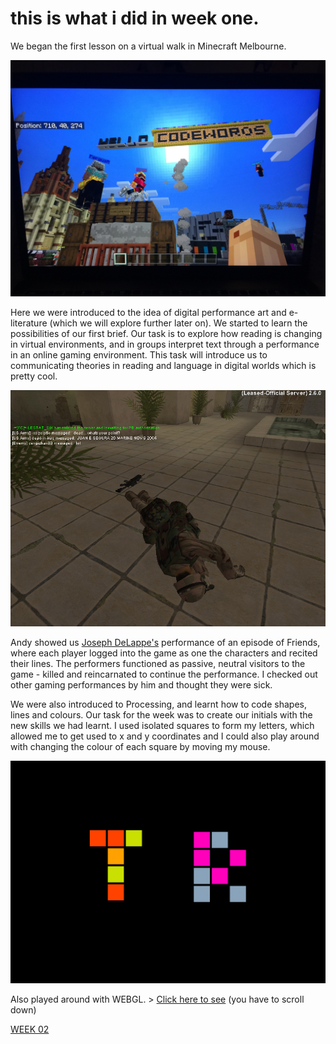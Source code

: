 # this is what i did in week one.

We began the first lesson on a virtual walk in Minecraft Melbourne. 

![](IMG_2927.JPG) 

Here we were introduced to the idea of digital performance art and e-literature (which we will explore further later on). We started to learn the possibilities of our first brief. Our task is to explore how reading is changing in virtual environments, and in groups interpret text through a performance in an online gaming environment. This task will introduce us to communicating theories in reading and language in digital worlds which is pretty cool.

![](3_dead-whats-your-point.jpg) 

Andy showed us [Joseph DeLappe's](http://www.delappe.net/) performance of an episode of Friends, where each player logged into the game as one the characters and recited their lines. The performers functioned as passive, neutral visitors to the game - killed and reincarnated to continue the performance. I checked out other gaming performances by him and thought they were sick.  

We were also introduced to Processing, and learnt how to code shapes, lines and colours. 
Our task for the week was to create our initials with the new skills we had learnt. I used isolated squares to form my letters, which allowed me to get used to x and y coordinates and I could also play around with changing the colour of each square by moving my mouse. 

![](TR_initials.jpg)

Also played around with WEBGL. > [Click here to see](https://taylarogic.github.io/codeWords/01/T_R/) (you have to scroll down)

[WEEK 02](https://taylarogic.github.io/codeWords/02/)

